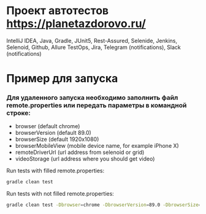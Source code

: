 # Проект автотестов https://planetazdorovo.ru/


IntelliJ IDEA, Java, Gradle, JUnit5, Rest-Assured, Selenide, Jenkins, Selenoid, Github, Allure TestOps, Jira, Telegram (notifications), Slack (notifications)


# Пример для запуска

### Для удаленного запуска необходимо заполнить файл remote.properties или передать параметры в командной строке:

* browser (default chrome)
* browserVersion (default 89.0)
* browserSize (default 1920x1080)
* browserMobileView (mobile device name, for example iPhone X)
* remoteDriverUrl (url address from selenoid or grid)
* videoStorage (url address where you should get video)

Run tests with filled remote.properties:
```bash
gradle clean test
```

Run tests with not filled remote.properties:
```bash
gradle clean test -Dbrowser=chrome -DbrowserVersion=89.0 -DbrowserSize=1920x1080 -DbrowserMobileView= -DremoteDriverUrl=selenoid.autotests.cloud -DremoteDriverUser=user1 -DremoteDriverPassword=1234 -DvideoStorage=https://selenoid.autotests.cloud/video/ -Dthreads=2
```


